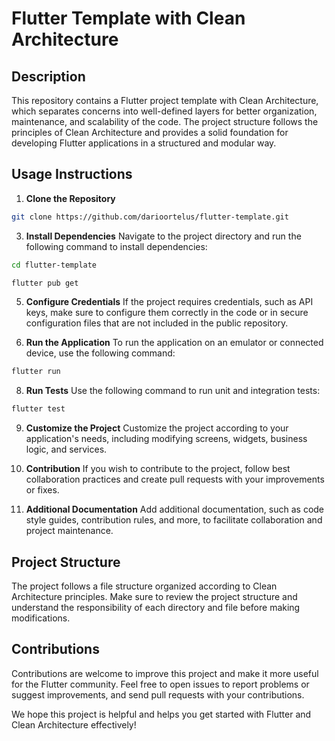 # Flutter Template with Clean Architecture

## Description

This repository contains a Flutter project template with Clean Architecture, which separates concerns into well-defined layers for better organization, maintenance, and scalability of the code. The project structure follows the principles of Clean Architecture and provides a solid foundation for developing Flutter applications in a structured and modular way.

## Usage Instructions

1. **Clone the Repository**
```bash
git clone https://github.com/darioortelus/flutter-template.git
```  
3. **Install Dependencies**
Navigate to the project directory and run the following command to install dependencies:
```bash
cd flutter-template
```
```bash
flutter pub get
```

5. **Configure Credentials**
If the project requires credentials, such as API keys, make sure to configure them correctly in the code or in secure configuration files that are not included in the public repository.

6. **Run the Application**
To run the application on an emulator or connected device, use the following command:
```bash
flutter run
```
8. **Run Tests**
Use the following command to run unit and integration tests:
```bash
flutter test
```
9. **Customize the Project**
Customize the project according to your application's needs, including modifying screens, widgets, business logic, and services.

10. **Contribution**
If you wish to contribute to the project, follow best collaboration practices and create pull requests with your improvements or fixes.

11. **Additional Documentation**
Add additional documentation, such as code style guides, contribution rules, and more, to facilitate collaboration and project maintenance.

## Project Structure

The project follows a file structure organized according to Clean Architecture principles. Make sure to review the project structure and understand the responsibility of each directory and file before making modifications.

## Contributions

Contributions are welcome to improve this project and make it more useful for the Flutter community. Feel free to open issues to report problems or suggest improvements, and send pull requests with your contributions.

We hope this project is helpful and helps you get started with Flutter and Clean Architecture effectively!

